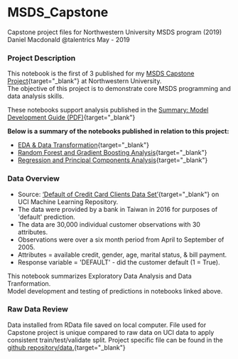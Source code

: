 # MSDS_Capstone
Capstone project files for Northwestern University MSDS program (2019)
Daniel Macdonald @talentrics
May - 2019

### Project Description

This notebook is the first of 3 published for my [MSDS Capstone Project](https://sps.northwestern.edu/masters/data-science/curriculum-specializations.php){target="_blank"} at Northwestern University.   
The objective of this project is to demonstrate core MSDS programming and data analysis skills. 
   
These notebooks support analysis published in the [Summary: Model Development Guide (PDF)](https://github.com/talentrics/MSDS_Capstone_Project/blob/master/Credit_Problem_4_Model_Development_Guide.pdf){target="_blank"}
   
**Below is a summary of the notebooks published in relation to this project:**  
   
* [EDA & Data Transformation](https://github.com/talentrics/MSDS_Capstone_Project/blob/master/Credit_Problem_1_EDA.md){target="_blank"} 
* [Random Forest and Gradient Boosting Analysis](https://github.com/talentrics/MSDS_Capstone_Project/blob/master/Credit_Problem_2_Tree_Models.md){target="_blank"}  
* [Regression and Principal Components Analysis](https://github.com/talentrics/MSDS_Capstone_Project/blob/master/Credit_Problem_3_Regression_Models.md){target="_blank"}  
    
### Data Overview

* Source: [‘Default of Credit Card Clients Data Set’](https://archive.ics.uci.edu/ml/datasets/default+of+credit+card+clients){target="_blank"} on UCI Machine Learning Repository.   
* The data were provided by a bank in Taiwan in 2016 for purposes of 'default' prediction.
* The data are 30,000 individual customer observations with 30 attributes.
* Observations were over a six month period from April to September of 2005.
* Attributes = available credit, gender, age, marital status, & bill payment. 
* Response variable = 'DEFAULT' - did the customer default (1 = True).   
   
This notebook summarizes Exploratory Data Analysis and Data Tranformation.   
Model development and testing of predictions in notebooks linked above.

### Raw Data Review

Data installed from RData file saved on local computer.  File used for Capstone project is unique compared to raw data on UCI data to apply consistent train/test/validate split.  Project specific file can be found in the [github repository/data.](https://github.com/talentrics/MSDS_Capstone_Project/blob/master/data/credit_card_default.RData){target="_blank"} 
